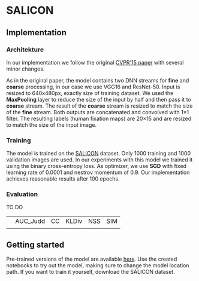 # SALICON

## Implementation
### Architekture
In our implementation we follow the original [CVPR'15 paper](https://www.cv-foundation.org/openaccess/content_iccv_2015/papers/Huang_SALICON_Reducing_the_ICCV_2015_paper.pdf) with several minor changes.

As in the original paper, the model contains two DNN streams for **fine** and **coarse** processing, in our case we use VGG16 and ResNet-50. Input is resized to 640x480px, exactly size of training dataset. We used the **MaxPooling** layer to reduce the size of the input by half and then pass it to **coarse** stream. The result of the **coarse** stream is resized to match the size of the  **fine** stream. Both outputs are concatenated and convolved with 1×1 filter. The resulting labels (human fixation maps) are 20×15 and are resized to match the size of the input image.

### Training

The model is trained on the [SALICON](http://salicon.net/challenge-2017/) dataset. Only 1000 training and 1000 validation images are used. In our experiments with this model we trained it using the binary cross-entropy loss. As optimizer, we use **SGD** with fixed learning rate of 0.0001 and nestrov momentum of 0.9. Our implementation achieves reasonable results after 100 epochs.

### Evaluation
TO DO

|                       |          |      |         |      |      |
|-----------------------|----------|------|---------|------|------|
|                       | AUC_Judd | CC   | KLDiv   | NSS  | SIM  |
|                       |          |      |         |      |      |


## Getting started
Pre-trained versions of the model are available [here](https://aghedupl-my.sharepoint.com/:f:/g/personal/michalszc_student_agh_edu_pl/ElVcKYYS_1BHtNhXlaB8HPEBw1rTs-vYIlfsCHSh5ucvjA?e=Bu5tmZ). Use the created notebooks to try out the model, making sure to change the model location path. If you want to train it yourself, download the SALICON dataset.
